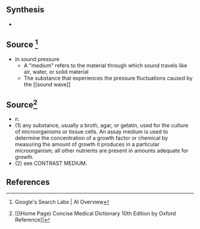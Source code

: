 ## Synthesis
- 
## Source [^1]
- In sound pressure
	- A "medium" refers to the material through which sound travels like air, water, or solid material
	- The substance that experiences the pressure fluctuations caused by the [[sound wave]]
## Source[^2]
- n. 
- (1) any substance, usually a broth, agar, or gelatin, used for the culture of microorganisms or tissue cells. An assay medium is used to determine the concentration of a growth factor or chemical by measuring the amount of growth it produces in a particular microorganism; all other nutrients are present in amounts adequate for growth. 
- (2) see CONTRAST MEDIUM.
## References

[^1]: Google's Search Labs | AI Overview
[^2]: [[(Home Page) Concise Medical Dictionary 10th Edition by Oxford Reference]]